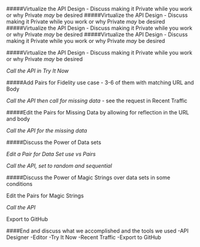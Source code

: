 #####Virtualize the API Design - Discuss making it Private while you work or why Private *may* be desired
#####Virtualize the API Design - Discuss making it Private while you work or why Private *may* be desired
#####Virtualize the API Design - Discuss making it Private while you work or why Private *may* be desired
#####Virtualize the API Design - Discuss making it Private while you work or why Private *may* be desired

#####Virtualize the API Design - Discuss making it Private while you work or why Private *may* be desired

*Call the API in Try It Now*

#####Add Pairs for Fidelity use case - 3-6 of them with matching URL and Body

*Call the API then call for missing data* - see the request in Recent Traffic

#####Edit the Pairs for Missing Data by allowing for reflection in the URL and body

*Call the API for the missing data*

#####Discuss the Power of Data sets

*Edit a Pair for Data Set use vs Pairs*

*Call the API, set to random and sequential*

#####Discuss the Power of Magic Strings over data sets in some conditions

Edit the Pairs for Magic Strings

*Call the API*

Export to GitHub

####End and discuss what we accomplished and the tools we used
  -API Designer
  -Editor
  -Try It Now
  -Recent Traffic
  -Export to GitHub
  
